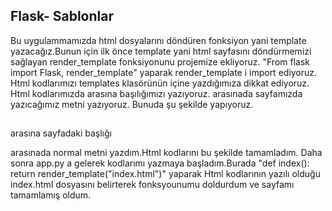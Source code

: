 ## Flask- Sablonlar
 Bu uygulammamızda html dosyalarını döndüren fonksiyon yani template yazacağız.Bunun için ilk önce template yani html sayfasını döndürmemizi sağlayan render_template fonksiyonunu projemize ekliyoruz.
 "From flask import Flask, render_template" yaparak render_template i import ediyoruz. Html kodlarımızı templates klasörünün içine yazdığımıza dikkat ediyoruz.
 Html kodlarımızda <head></head> arasına başılığımızı yazıyoruz.<body></body> arasınada sayfamızda yazıcağımız metni yazıyoruz. Bunuda şu şekilde yapıyoruz.<h2></h2> arasına sayfadaki başlığı <p></p> arasınada normal metni yazdım.Html kodlarını bu şekilde tamamladım.
 Daha sonra app.py a gelerek kodlarımı yazmaya başladım.Burada
 "def index():
    return  render_template("index.html")" yaparak Html kodlarının yazılı olduğu index.html dosyasını belirterek fonksyounumu doldurdum ve sayfamı tamamlamış oldum.
